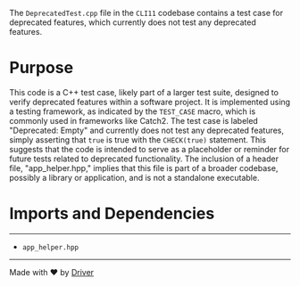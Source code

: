 <!--------------------------------------------------------------------------------->
<!-- IMPORTANT: This file is auto-generated by Driver (https://driver.ai). -------->
<!-- Manual edits may be overwritten on future commits. --------------------------->
<!--------------------------------------------------------------------------------->

The `DeprecatedTest.cpp` file in the `CLI11` codebase contains a test case for deprecated features, which currently does not test any deprecated features.

# Purpose
This code is a C++ test case, likely part of a larger test suite, designed to verify deprecated features within a software project. It is implemented using a testing framework, as indicated by the `TEST_CASE` macro, which is commonly used in frameworks like Catch2. The test case is labeled "Deprecated: Empty" and currently does not test any deprecated features, simply asserting that `true` is true with the `CHECK(true)` statement. This suggests that the code is intended to serve as a placeholder or reminder for future tests related to deprecated functionality. The inclusion of a header file, "app_helper.hpp," implies that this file is part of a broader codebase, possibly a library or application, and is not a standalone executable.
# Imports and Dependencies

---
- `app_helper.hpp`



---
Made with ❤️ by [Driver](https://www.driver.ai/)
